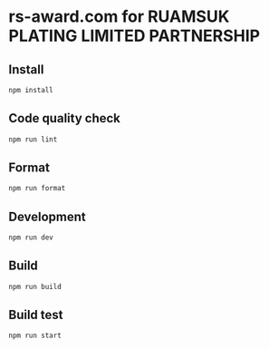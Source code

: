 # rs-award.com for RUAMSUK PLATING LIMITED PARTNERSHIP

## Install

```bash
npm install
```

## Code quality check

```bash
npm run lint
```

## Format

```bash
npm run format
```

## Development

```bash
npm run dev
```

## Build

```bash
npm run build
```

## Build test

```bash
npm run start
```
